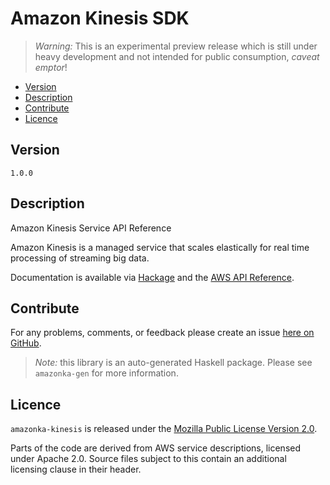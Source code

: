 # Amazon Kinesis SDK

> _Warning:_ This is an experimental preview release which is still under heavy development and not intended for public consumption, _caveat emptor_!

* [Version](#version)
* [Description](#description)
* [Contribute](#contribute)
* [Licence](#licence)


## Version

`1.0.0`


## Description

Amazon Kinesis Service API Reference

Amazon Kinesis is a managed service that scales elastically for real
time processing of streaming big data.

Documentation is available via [Hackage](http://hackage.haskell.org/package/amazonka-kinesis)
and the [AWS API Reference](http://docs.aws.amazon.com/kinesis/latest/APIReference/Welcome.html).


## Contribute

For any problems, comments, or feedback please create an issue [here on GitHub](https://github.com/brendanhay/amazonka/issues).

> _Note:_ this library is an auto-generated Haskell package. Please see `amazonka-gen` for more information.


## Licence

`amazonka-kinesis` is released under the [Mozilla Public License Version 2.0](http://www.mozilla.org/MPL/).

Parts of the code are derived from AWS service descriptions, licensed under Apache 2.0.
Source files subject to this contain an additional licensing clause in their header.
